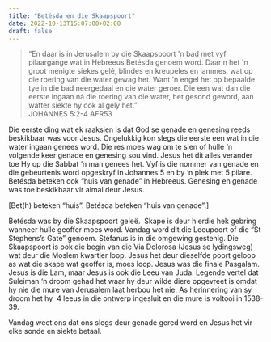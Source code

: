 ```yaml
---
title: "Betésda en die Skaapspoort"
date: 2022-10-13T15:07:00+02:00
draft: false
---
```

<html>
 <head></head>
 <body>
  <blockquote>
   <p>“En daar is in Jerusalem by die Skaapspoort 'n bad met vyf pilaargange wat in Hebreeus Betésda genoem word. Daarin het 'n groot menigte siekes gelê, blindes en kreupeles en lammes, wat op die roering van die water gewag het. Want 'n engel het op bepaalde tye in die bad neergedaal en die water geroer. Die een wat dan die eerste ingaan ná die roering van die water, het gesond geword, aan watter siekte hy ook al gely het.”<br>‭‭JOHANNES‬ ‭5:2-4‬ ‭AFR53‬‬</p>
  </blockquote>
  <p>Die eerste ding wat ek raaksien is dat God se genade en genesing reeds beskikbaar was voor Jesus. Ongelukkig kon slegs die eerste een wat in die water ingaan genees word. Die res moes wag om te sien of hulle ‘n volgende keer genade en genesing sou vind. Jesus het dit alles verander toe Hy op die Sabbat ‘n man genees het. Vyf is die nommer van genade en die gebeurtenis word opgeskryf in Johannes 5 en by ‘n plek met 5 pilare. Betésda beteken ook “huis van genade” in Hebreeus. Genesing en genade was toe beskikbaar vir almal deur Jesus.</p>
  <p>[Bet(h) beteken “huis”. Betésda beteken “huis van genade”.]</p>
  <p>Betésda was by die Skaapspoort geleë. &nbsp;Skape is deur hierdie hek gebring wanneer hulle geoffer moes word. Vandag word dit die Leeupoort of die “St Stephens’s Gate” genoem. Stéfanus is in die omgewing gestenig. Die Skaapspoort is ook die begin van die Via Dolorosa (Jesus se lydingsweg) wat deur die Moslem kwartier loop. Jesus het deur dieselfde poort geloop as wat die skape wat geoffer is, moes loop. Jesus was die finale Pasgalam. Jesus is die Lam, maar Jesus is ook die Leeu van Juda. Legende vertel dat Suleiman ‘n droom gehad het waar hy deur wilde diere opgevreet is omdat hy nie die mure van Jerusalem laat herbou het nie. As herinnering van sy droom het hy &nbsp;4 leeus in die ontwerp ingesluit en die mure is voltooi in 1538-39.</p>
  <p>Vandag weet ons dat ons slegs deur genade gered word en Jesus het vir elke sonde en siekte betaal.</p>
  <p>&nbsp;</p>
  <figure class="image">
   <img src="/images/betesdaendieskaapspoort00.jpg" alt="" title="">
  </figure>
 </body>
</html>